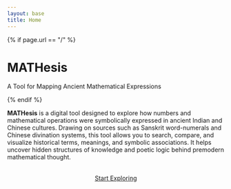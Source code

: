 ```yaml
---
layout: base
title: Home
---
```


{% if page.url == "/" %}
  <!-- Banner Hero -->
  <div class="hero">
    <h1>MATHesis</h1>
    <p>A Tool for Mapping Ancient Mathematical Expressions</p>
  </div>
{% endif %}

<section id="intro" class="intro-text">
  <p>
    <strong>MATHesis</strong> is a digital tool designed to explore how numbers and mathematical operations were symbolically expressed in ancient Indian and Chinese cultures. Drawing on sources such as Sanskrit word-numerals and Chinese divination systems, this tool allows you to search, compare, and visualize historical terms, meanings, and symbolic associations. It helps uncover hidden structures of knowledge and poetic logic behind premodern mathematical thought.
  </p>
</section>

<p style="text-align: center; margin-top: 2rem;">
  <a href="/search" class="cta-button">Start Exploring</a>
</p>


<!-- 原来的 search filter 等照常写 -->



